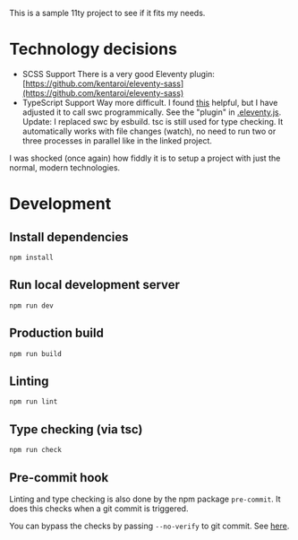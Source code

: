 This is a sample 11ty project to see if it fits my needs.

# Technology decisions

- SCSS Support
  There is a very good Eleventy plugin: [https://github.com/kentaroi/eleventy-sass](https://github.com/kentaroi/eleventy-sass)
- TypeScript Support
  Way more difficult. I found [this](https://github.com/cbergen/11ty-nostrils) helpful, but I have adjusted it to call swc programmically.
  See the "plugin" in [.eleventy.js](.eleventy.js).
  Update: I replaced swc by esbuild. tsc is still used for type checking.
  It automatically works with file changes (watch), no need to run two or three processes in parallel like in the linked project.

I was shocked (once again) how fiddly it is to setup a project with just the normal, modern technologies.

# Development

## Install dependencies

```
npm install
```

## Run local development server

```
npm run dev
```

## Production build

```
npm run build
```

## Linting

```
npm run lint
```

## Type checking (via tsc)

```
npm run check
```

## Pre-commit hook

Linting and type checking is also done by the npm package `pre-commit`.
It does this checks when a git commit is triggered.

You can bypass the checks by passing `--no-verify` to git commit.
See [here](https://github.com/observing/pre-commit).
